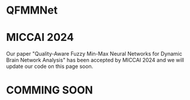 # QFMMNet
# MICCAI 2024
Our paper "Quality-Aware Fuzzy Min-Max Neural Networks for Dynamic Brain Network Analysis" has been accepted by MICCAI 2024 and we will update our code on this page soon.
# COMMING SOON
